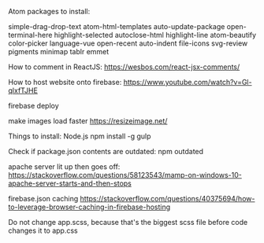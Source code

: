 Atom packages to install:

simple-drag-drop-text
atom-html-templates
auto-update-package
open-terminal-here
highlight-selected
autoclose-html
highlight-line
atom-beautify
color-picker
language-vue
open-recent
auto-indent
file-icons
svg-review
pigments
minimap
tablr
emmet

How to comment in ReactJS:
https://wesbos.com/react-jsx-comments/

How to host website onto firebase:
https://www.youtube.com/watch?v=Gl-qlxfTJHE

firebase deploy  


make images load faster
https://resizeimage.net/

Things to install:
Node.js
npm install -g gulp

Check if package.json contents are outdated:
npm outdated

apache server lit up then goes off:
https://stackoverflow.com/questions/58123543/mamp-on-windows-10-apache-server-starts-and-then-stops

firebase.json caching
https://stackoverflow.com/questions/40375694/how-to-leverage-browser-caching-in-firebase-hosting

Do not change app.scss, because that's the biggest scss file before code changes it to app.css
